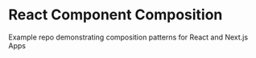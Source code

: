 # React Component Composition

Example repo demonstrating composition patterns for React and Next.js Apps
